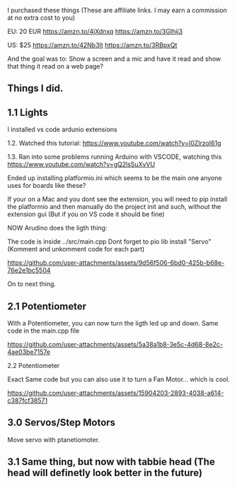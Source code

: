 I purchased these things (These are affiliate links. I may earn a commission at no extra cost to you)

EU: 20 EUR
https://amzn.to/4jXdnxq
https://amzn.to/3GIhij3

US: $25
https://amzn.to/42Nb3lt
https://amzn.to/3RBpxQt

And the goal was to:
Show a screen and a mic and have it read and show that thing it read on a web page?


## Things I did.


## 1.1 Lights
I installed vs code ardunio extensions





1.2.
Watched this tutorial:
https://www.youtube.com/watch?v=I0ZIrzoI61g

1.3.
Ran into some problems running Arduino with VSCODE, watching this
https://www.youtube.com/watch?v=gQ2lsSuXvVU

Ended up installing platformio.ini which seems to be the main one anyone uses for boards like these?

If your on a Mac and you dont see the extension, you will need to pip install the platformio and then manually do the project init and such, without the extension gui (But if you on VS code it should be fine)

NOW Arudino does the ligth thing:

The code is inside ../src/main.cpp 
Dont forget to pio lib install "Servo" (Komment and unkomment code for each part)


https://github.com/user-attachments/assets/9d56f506-6bd0-425b-b68e-76e2e1bc5504




On to next thing.

## 2.1 Potentiometer

With a Potentiometer, you can now turn the ligth led up and down. Same code in the main.cpp file 



https://github.com/user-attachments/assets/5a38a1b8-3e5c-4d68-8e2c-4ae03be7157e



2.2 Potentiometer

Exact Same code but you can also use it to turn a Fan Motor... which is cool.


https://github.com/user-attachments/assets/15904203-2893-4038-a614-c387fcf38571


## 3.0 Servos/Step Motors 


Move servo with ptanetiomoter.


## 3.1 Same thing, but now with tabbie head (The head will definetly look better in the future)

